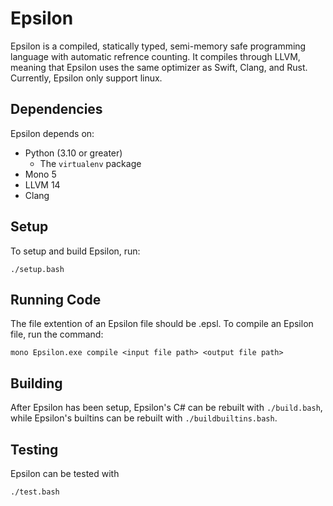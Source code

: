 # Epsilon

Epsilon is a compiled, statically typed, semi-memory safe programming language with automatic refrence counting. It compiles through LLVM, meaning that Epsilon uses the same optimizer as Swift, Clang, and Rust. Currently, Epsilon only support linux.

## Dependencies

Epsilon depends on:

* Python (3.10 or greater)
    * The `virtualenv` package
* Mono 5
* LLVM 14
* Clang

## Setup

To setup and build Epsilon, run:

    ./setup.bash

## Running Code

The file extention of an Epsilon file should be .epsl. To compile an Epsilon file, run the command:

    mono Epsilon.exe compile <input file path> <output file path>

## Building

After Epsilon has been setup, Epsilon's C# can be rebuilt with `./build.bash`, while Epsilon's builtins can be rebuilt with `./buildbuiltins.bash`.

## Testing

Epsilon can be tested with

    ./test.bash
